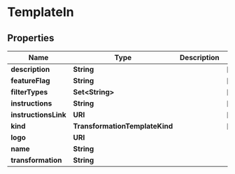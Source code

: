 

# TemplateIn


## Properties

Name | Type | Description | Notes
------------ | ------------- | ------------- | -------------
**description** | **String** |  |  [optional]
**featureFlag** | **String** |  |  [optional]
**filterTypes** | **Set&lt;String&gt;** |  |  [optional]
**instructions** | **String** |  |  [optional]
**instructionsLink** | **URI** |  |  [optional]
**kind** | **TransformationTemplateKind** |  |  [optional]
**logo** | **URI** |  | 
**name** | **String** |  | 
**transformation** | **String** |  | 




